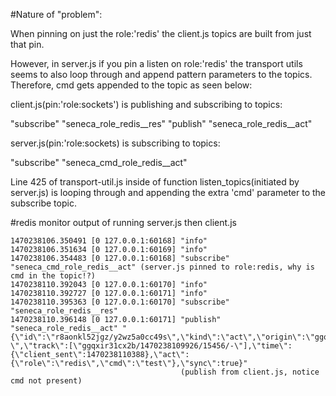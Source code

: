 #Nature of "problem":

When pinning on just the role:'redis' the client.js topics are built from just that pin.

However, in server.js if you pin a listen on role:'redis' the transport utils seems to also loop through and append
pattern parameters to the topics. Therefore, cmd gets appended to the topic as seen below:

client.js(pin:'role:sockets') is publishing and subscribing to topics:

"subscribe" "seneca_role_redis__res"
"publish" "seneca_role_redis__act"

server.js(pin:'role:sockets) is subscribing to topics:

"subscribe" "seneca_cmd_role_redis__act"

Line 425 of transport-util.js inside of function listen_topics(initiated by server.js) is looping through and appending 
the extra 'cmd' parameter to the subscribe topic.

#redis monitor output of running server.js then client.js

```
1470238106.350491 [0 127.0.0.1:60168] "info"
1470238106.351634 [0 127.0.0.1:60169] "info"
1470238106.354483 [0 127.0.0.1:60168] "subscribe" "seneca_cmd_role_redis__act" (server.js pinned to role:redis, why is cmd in the topic!?)
1470238110.392043 [0 127.0.0.1:60170] "info"
1470238110.392727 [0 127.0.0.1:60171] "info"
1470238110.395363 [0 127.0.0.1:60170] "subscribe" "seneca_role_redis__res"
1470238110.396148 [0 127.0.0.1:60171] "publish" "seneca_role_redis__act" "{\"id\":\"r8aonkl52jgz/y2wz5a0cc49s\",\"kind\":\"act\",\"origin\":\"ggqxir31cx2b/1470238109926/15456/-\",\"track\":[\"ggqxir31cx2b/1470238109926/15456/-\"],\"time\":{\"client_sent\":1470238110388},\"act\":{\"role\":\"redis\",\"cmd\":\"test\"},\"sync\":true}"
                                      (publish from client.js, notice cmd not present)  
```
